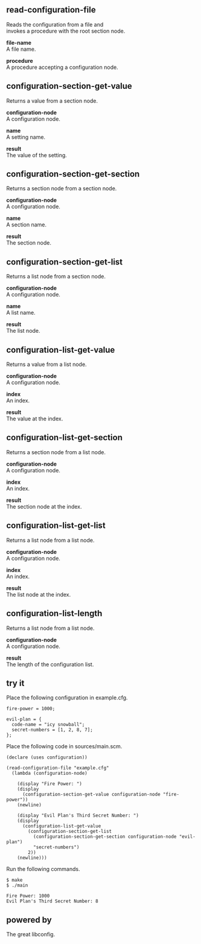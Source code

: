 read-configuration-file
-----------------------
Reads the configuration from a file and  
invokes a procedure with the root section node.

__file-name__  
A file name.

__procedure__  
A procedure accepting a configuration node.

configuration-section-get-value
-------------------------------
Returns a value from a section node.

__configuration-node__  
A configuration node.

__name__  
A setting name.

__result__  
The value of the setting.

configuration-section-get-section
---------------------------------
Returns a section node from a section node.

__configuration-node__  
A configuration node.

__name__  
A section name.

__result__  
The section node.

configuration-section-get-list
------------------------------
Returns a list node from a section node.

__configuration-node__  
A configuration node.

__name__  
A list name.

__result__  
The list node.

configuration-list-get-value
----------------------------
Returns a value from a list node.

__configuration-node__  
A configuration node.

__index__  
An index.

__result__  
The value at the index.

configuration-list-get-section
------------------------------
Returns a section node from a list node.

__configuration-node__  
A configuration node.

__index__  
An index.

__result__  
The section node at the index.

configuration-list-get-list
---------------------------
Returns a list node from a list node.

__configuration-node__  
A configuration node.

__index__  
An index.

__result__  
The list node at the index.

configuration-list-length
-------------------------
Returns a list node from a list node.

__configuration-node__  
A configuration node.

__result__  
The length of the configuration list.

try it
------
Place the following configuration in example.cfg.

    fire-power = 1000;

    evil-plan = {
      code-name = "icy snowball";
      secret-numbers = [1, 2, 8, 7];
    };

Place the following code in sources/main.scm.

    (declare (uses configuration))

    (read-configuration-file "example.cfg"
      (lambda (configuration-node)

        (display "Fire Power: ")
        (display
          (configuration-section-get-value configuration-node "fire-power"))
        (newline)

        (display "Evil Plan's Third Secret Number: ")
        (display
          (configuration-list-get-value
            (configuration-section-get-list
              (configuration-section-get-section configuration-node "evil-plan")
              "secret-numbers")
            2))
        (newline)))

Run the following commands.

    $ make
    $ ./main

    Fire Power: 1000
    Evil Plan's Third Secret Number: 8

powered by
----------
The great libconfig.
